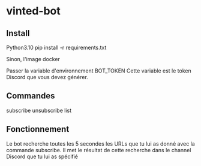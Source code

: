 # vinted-bot


## Install
Python3.10
pip install -r requirements.txt

Sinon, l'image docker

Passer la variable d'environnement BOT_TOKEN
Cette variable est le token Discord que vous devez générer.

## Commandes

subscribe
unsubscribe
list


## Fonctionnement

Le bot recherche toutes les 5 secondes les URLs que tu lui as donné avec la commande subscribe.
Il met le résultat de cette recherche dans le channel Discord que tu lui as spécifié